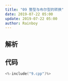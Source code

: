 ```yaml
---
title: "09 整型与布尔型的转换"
date: 2019-07-22 05:00
update: 2019-07-22 05:00
author: Rainboy
---
```


## 解析

## 代码

```c
<%-include("9.cpp")%>
```

